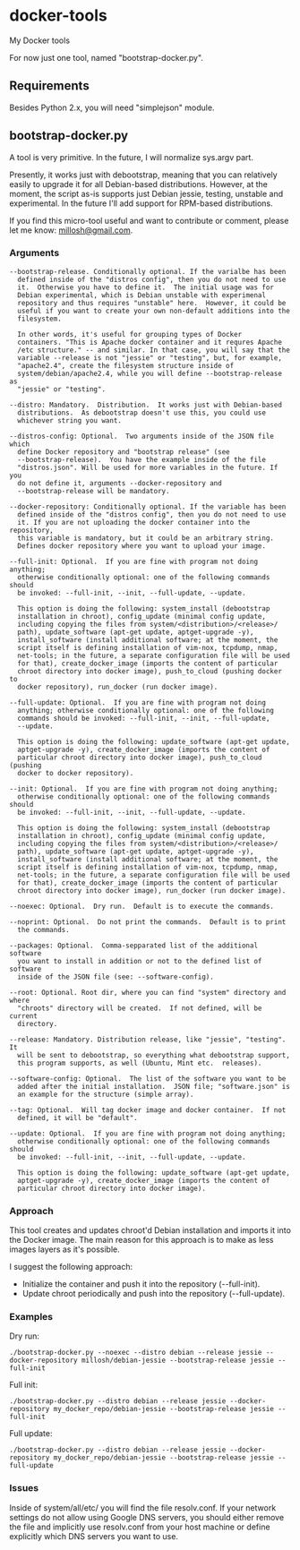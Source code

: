 # docker-tools
My Docker tools

For now just one tool, named "bootstrap-docker.py".

## Requirements

Besides Python 2.x, you will need "simplejson" module.

## bootstrap-docker.py

A tool is very primitive.  In the future, I will normalize sys.argv part.

Presently, it works just with debootstrap, meaning that you can relatively
easily to upgrade it for all Debian-based distributions. However, at the
moment, the script as-is supports just Debian jessie, testing, unstable and
experimental. In the future I'll add support for RPM-based distributions.

If you find this micro-tool useful and want to contribute or comment, please
let me know: millosh@gmail.com.

### Arguments

    --bootstrap-release. Conditionally optional. If the varialbe has been
      defined inside of the "distros config", then you do not need to use
      it.  Otherwise you have to define it.  The initial usage was for
      Debian experimental, which is Debian unstable with experimenal
      repository and thus requires "unstable" here.  However, it could be
      useful if you want to create your own non-default additions into the
      filesystem.

      In other words, it's useful for grouping types of Docker
      containers. "This is Apache docker container and it requres Apache
      /etc structure." -- and similar. In that case, you will say that the
      variable --release is not "jessie" or "testing", but, for example,
      "apache2.4", create the filesystem structure inside of
      system/debian/apache2.4, while you will define --bootstrap-release as
      "jessie" or "testing".

    --distro: Mandatory.  Distribution.  It works just with Debian-based
      distributions.  As debootstrap doesn't use this, you could use
      whichever string you want.

    --distros-config: Optional.  Two arguments inside of the JSON file which
      define Docker repository and "bootstrap release" (see
      --bootstrap-release).  You have the example inside of the file
      "distros.json". Will be used for more variables in the future. If you
      do not define it, arguments --docker-repository and
      --bootstrap-release will be mandatory.

    --docker-repository: Conditionally optional. If the variable has been
      defined inside of the "distros config", then you do not need to use
      it. If you are not uploading the docker container into the repository, 
      this variable is mandatory, but it could be an arbitrary string.
      Defines docker repository where you want to upload your image.

    --full-init: Optional.  If you are fine with program not doing anything;
      otherwise conditionally optional: one of the following commands should
      be invoked: --full-init, --init, --full-update, --update.

      This option is doing the following: system_install (debootstrap
      installation in chroot), config_update (minimal config update,
      including copying the files from system/<distribution>/<release>/
      path), update_software (apt-get update, aptget-upgrade -y),
      install_software (install additional software; at the moment, the
      script itself is defining installation of vim-nox, tcpdump, nmap,
      net-tools; in the future, a separate configuration file will be used
      for that), create_docker_image (imports the content of particular
      chroot directory into docker image), push_to_cloud (pushing docker to
      docker repository), run_docker (run docker image).

    --full-update: Optional.  If you are fine with program not doing
      anything; otherwise conditionally optional: one of the following
      commands should be invoked: --full-init, --init, --full-update,
      --update.

      This option is doing the following: update_software (apt-get update,
      aptget-upgrade -y), create_docker_image (imports the content of
      particular chroot directory into docker image), push_to_cloud (pushing
      docker to docker repository).

    --init: Optional.  If you are fine with program not doing anything;
      otherwise conditionally optional: one of the following commands should
      be invoked: --full-init, --init, --full-update, --update.

      This option is doing the following: system_install (debootstrap
      installation in chroot), config_update (minimal config update,
      including copying the files from system/<distribution>/<release>/
      path), update_software (apt-get update, aptget-upgrade -y),
      install_software (install additional software; at the moment, the
      script itself is defining installation of vim-nox, tcpdump, nmap,
      net-tools; in the future, a separate configuration file will be used
      for that), create_docker_image (imports the content of particular
      chroot directory into docker image), run_docker (run docker image).

    --noexec: Optional.  Dry run.  Default is to execute the commands.

    --noprint: Optional.  Do not print the commands.  Default is to print
      the commands.

    --packages: Optional.  Comma-sepparated list of the additional software
      you want to install in addition or not to the defined list of software
      inside of the JSON file (see: --software-config).

    --root: Optional. Root dir, where you can find "system" directory and where
      "chroots" directory will be created.  If not defined, will be current
      directory.

    --release: Mandatory. Distribution release, like "jessie", "testing". It
      will be sent to debootstrap, so everything what debootstrap support,
      this program supports, as well (Ubuntu, Mint etc.  releases).

    --software-config: Optional.  The list of the software you want to be
      added after the initial installation.  JSON file; "software.json" is
      an example for the structure (simple array).

    --tag: Optional.  Will tag docker image and docker container.  If not
      defined, it will be "default".

    --update: Optional.  If you are fine with program not doing anything;
      otherwise conditionally optional: one of the following commands should
      be invoked: --full-init, --init, --full-update, --update.

      This option is doing the following: update_software (apt-get update,
      aptget-upgrade -y), create_docker_image (imports the content of
      particular chroot directory into docker image).

### Approach

This tool creates and updates chroot'd Debian installation and imports it
into the Docker image.  The main reason for this approach is to make as less
images layers as it's possible.

I suggest the following approach:
* Initialize the container and push it into the repository (--full-init).
* Update chroot periodically and push into the repository (--full-update).

### Examples

Dry run:

    ./bootstrap-docker.py --noexec --distro debian --release jessie --docker-repository millosh/debian-jessie --bootstrap-release jessie --full-init

Full init:

    ./bootstrap-docker.py --distro debian --release jessie --docker-repository my_docker_repo/debian-jessie --bootstrap-release jessie --full-init

Full update:

    ./bootstrap-docker.py --distro debian --release jessie --docker-repository my_docker_repo/debian-jessie --bootstrap-release jessie --full-update

### Issues

Inside of system/all/etc/ you will find the file resolv.conf. If your
network settings do not allow using Google DNS servers, you should either
remove the file and implicitly use resolv.conf from your host machine or
define explicitly which DNS servers you want to use.
